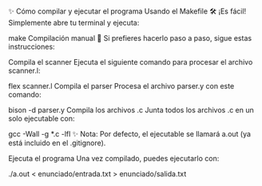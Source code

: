 ✨ Cómo compilar y ejecutar el programa
Usando el Makefile 🛠️
¡Es fácil! Simplemente abre tu terminal y ejecuta:

make
Compilación manual 📝
Si prefieres hacerlo paso a paso, sigue estas instrucciones:

Compila el scanner
Ejecuta el siguiente comando para procesar el archivo scanner.l:


flex scanner.l
Compila el parser
Procesa el archivo parser.y con este comando:


bison -d parser.y
Compila los archivos .c
Junta todos los archivos .c en un solo ejecutable con:


gcc -Wall -g *.c -lfl
✨ Nota: Por defecto, el ejecutable se llamará a.out (ya está incluido en el .gitignore).

Ejecuta el programa
Una vez compilado, puedes ejecutarlo con:


./a.out < enunciado/entrada.txt > enunciado/salida.txt
